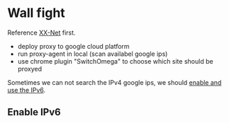 # Wall fight

Reference [XX-Net](https://github.com/XX-net/XX-Net) first.

- deploy proxy to google cloud platform
- run proxy-agent in local (scan availabel google ips)
- use chrome plugin "SwitchOmega" to choose which site should be proxyed


Sometimes we can not search the IPv4 google ips, we should [enable and use the IPv6](#enable_ipv6).

## Enable IPv6
